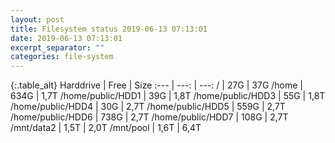 ```yaml
---
layout: post
title: Filesystem status 2019-06-13 07:13:01
date: 2019-06-13 07:13:01
excerpt_separator: ""
categories: file-system
---
```

{:.table_alt}
Harddrive | Free | Size
:--- | ---: | ---:
/ | 27G | 37G
/home | 634G | 1,7T
/home/public/HDD1 | 39G | 1,8T
/home/public/HDD3 | 55G | 1,8T
/home/public/HDD4 | 30G | 2,7T
/home/public/HDD5 | 559G | 2,7T
/home/public/HDD6 | 738G | 2,7T
/home/public/HDD7 | 108G | 2,7T
/mnt/data2 | 1,5T | 2,0T
/mnt/pool | 1,6T | 6,4T
